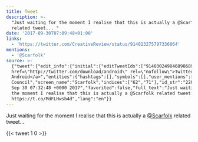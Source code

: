 ```yaml
---
title: Tweet
description: >-
  "Just waiting for the moment I realise that this is actually a @Scarfolk
  related tweet... "
date: '2017-09-30T07:09:48+01:00'
links:
  - 'https://twitter.com/CreativeReview/status/914023275797336064'
mentions:
  - '@Scarfolk'
source: >-
  {"tweet":{"edit_info":{"initial":{"editTweetIds":["914030249846898689"],"editableUntil":"2017-09-30T08:32:48.081Z","editsRemaining":"5","isEditEligible":true}},"retweeted":false,"source":"<a
  href=\"http://twitter.com/download/android\" rel=\"nofollow\">Twitter for
  Android</a>","entities":{"hashtags":[],"symbols":[],"user_mentions":[{"name":"Scarfolk
  Council","screen_name":"Scarfolk","indices":["62","71"],"id_str":"2205409970","id":"2205409970"}],"urls":[{"url":"https://t.co/MdFLHwsb4d","expanded_url":"https://twitter.com/CreativeReview/status/914023275797336064","display_url":"twitter.com/CreativeReview…","indices":["89","112"]}]},"display_text_range":["0","112"],"favorite_count":"1","id_str":"914030249846898689","truncated":false,"retweet_count":"0","id":"914030249846898689","possibly_sensitive":false,"created_at":"Sat
  Sep 30 07:32:48 +0000 2017","favorited":false,"full_text":"Just waiting for
  the moment I realise that this is actually a @Scarfolk related tweet...
  https://t.co/MdFLHwsb4d","lang":"en"}}
---
```

Just waiting for the moment I realise that this is actually a [@Scarfolk](https://twitter.com/@Scarfolk) related tweet... 
    
{{< tweet 1 0 >}}
    
